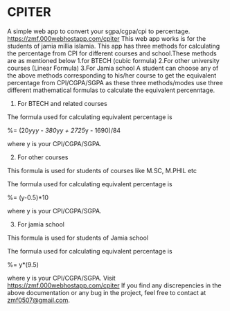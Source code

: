 # CPITER
A simple web app to convert your sgpa/cgpa/cpi to percentage.
https://zmf.000webhostapp.com/cpiter
This web app works is for the students of jamia millia islamia.
This app has three methods for calculating the percentage from CPI for different courses and school.These methods are as mentioned below
1.for BTECH (cubic formula)
2.For other university courses (Linear Formula)
3.For Jamia school 
A student can choose any of the above methods corresponding to his/her course to get the equivalent percentage from CPI/CGPA/SGPA as these three methods/modes use three different mathematical formulas to calculate the equivalent percenntage.

1. For BTECH and related courses

The formula used for calculating equivalent percentage is 

%= (20*y*y*y - 380*y*y + 2725*y - 1690)/84

where y is your CPI/CGPA/SGPA.

2. For other courses

This formula is used for students of courses like M.SC, M.PHIL etc

The formula used for calculating equivalent percentage is 

%= (y-0.5)*10

where y is your CPI/CGPA/SGPA.

3. For jamia school

This formula is used for students of Jamia school

The formula used for calculating equivalent percentage is 

%= y*(9.5)

where y is your CPI/CGPA/SGPA.
Visit https://zmf.000webhostapp.com/cpiter
If you find any discrepencies in the above documentation or any bug in the project, feel free to contact at zmf0507@gmail.com.


